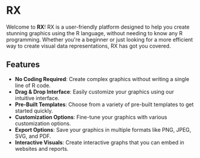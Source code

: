 # RX
Welcome to **RX**! RX is a user-friendly platform designed to help you create stunning graphics using the R language, without needing to know any R programming. Whether you're a beginner or just looking for a more efficient way to create visual data representations, RX has got you covered.

## Features

- **No Coding Required**: Create complex graphics without writing a single line of R code.
- **Drag & Drop Interface**: Easily customize your graphics using our intuitive interface.
- **Pre-Built Templates**: Choose from a variety of pre-built templates to get started quickly.
- **Customization Options**: Fine-tune your graphics with various customization options.
- **Export Options**: Save your graphics in multiple formats like PNG, JPEG, SVG, and PDF.
- **Interactive Visuals**: Create interactive graphs that you can embed in websites and reports.
